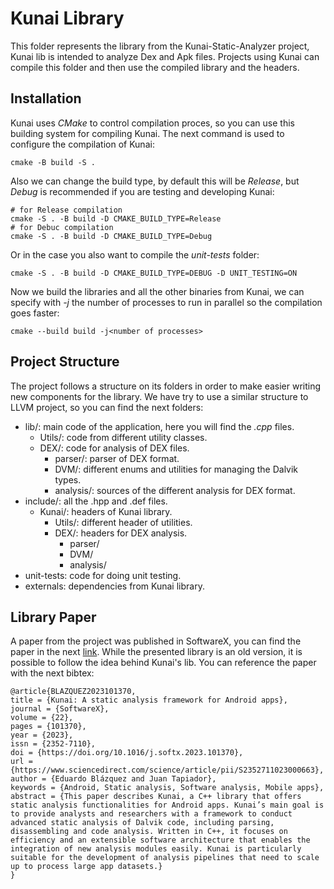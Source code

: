 # Kunai Library

This folder represents the library from the Kunai-Static-Analyzer project, Kunai lib is intended to analyze Dex and Apk files. Projects using Kunai can compile this folder and then use the compiled library and the headers.

## Installation

Kunai uses *CMake* to control compilation proces, so you can use this building system for compiling Kunai. The next command is used to configure the compilation of Kunai:

```console
cmake -B build -S .
```

Also we can change the build type, by default this will be *Release*, but *Debug* is recommended if you are testing and developing Kunai:

```console
# for Release compilation
cmake -S . -B build -D CMAKE_BUILD_TYPE=Release
# for Debuc compilation
cmake -S . -B build -D CMAKE_BUILD_TYPE=Debug
```

Or in the case you also want to compile the *unit-tests* folder:

```console
cmake -S . -B build -D CMAKE_BUILD_TYPE=DEBUG -D UNIT_TESTING=ON
```

Now we build the libraries and all the other binaries from Kunai, we can specify with *-j* the number of processes to run in parallel so the compilation goes faster:

```console
cmake --build build -j<number of processes>
```

## Project Structure

The project follows a structure on its folders in order to make easier writing new components for the library. We have try to use a similar structure to LLVM project, so you can find the next folders:

* lib/: main code of the application, here you will find the *.cpp* files.
    * Utils/: code from different utility classes.
    * DEX/: code for analysis of DEX files.
        * parser/: parser of DEX format.
        * DVM/: different enums and utilities for managing the Dalvik types.
        * analysis/: sources of the different analysis for DEX format.
* include/: all the .hpp and .def files.
    * Kunai/: headers of Kunai library.
        * Utils/: different header of utilities.
        * DEX/: headers for DEX analysis.
            * parser/
            * DVM/
            * analysis/
* unit-tests: code for doing unit testing.
* externals: dependencies from Kunai library.

## Library Paper

A paper from the project was published in SoftwareX, you can find the paper in the next [link](https://www.sciencedirect.com/science/article/pii/S2352711023000663). While the presented library is an old version, it is possible to follow the idea behind Kunai's lib. You can reference the paper with the next bibtex:

```
@article{BLAZQUEZ2023101370,
title = {Kunai: A static analysis framework for Android apps},
journal = {SoftwareX},
volume = {22},
pages = {101370},
year = {2023},
issn = {2352-7110},
doi = {https://doi.org/10.1016/j.softx.2023.101370},
url = {https://www.sciencedirect.com/science/article/pii/S2352711023000663},
author = {Eduardo Blázquez and Juan Tapiador},
keywords = {Android, Static analysis, Software analysis, Mobile apps},
abstract = {This paper describes Kunai, a C++ library that offers static analysis functionalities for Android apps. Kunai’s main goal is to provide analysts and researchers with a framework to conduct advanced static analysis of Dalvik code, including parsing, disassembling and code analysis. Written in C++, it focuses on efficiency and an extensible software architecture that enables the integration of new analysis modules easily. Kunai is particularly suitable for the development of analysis pipelines that need to scale up to process large app datasets.}
}
```